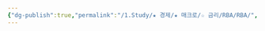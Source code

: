 ```yaml
---
{"dg-publish":true,"permalink":"/1.Study/★ 경제/★ 매크로/☆ 금리/RBA/RBA/","created":"2024-12-11T17:03:57.626+09:00","updated":"2025-06-03T20:07:19.785+09:00"}
---
```



